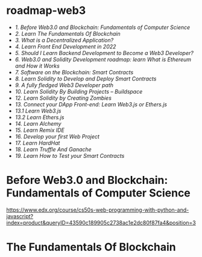 # roadmap-web3

* _1. Before Web3.0 and Blockchain: Fundamentals of Computer Science_
* _2. Learn The Fundamentals Of Blockchain_
* _3. What is a Decentralized Application?_
* _4. Learn Front End Development in 2022_
* _5. Should I Learn Backend Development to Become a Web3 Developer?_
* _6. Web3.0 and Solidity Development roadmap: learn What is Ethereum and How it Works_
* _7. Software on the Blockchain: Smart Contracts_
* _8. Learn Solidity to Develop and Deploy Smart Contracts_
* _9. A fully fledged Web3 Developer path_
* _10. Learn Solidity By Building Projects – Buildspace_
* _12. Learn Solidity by Creating Zombies_
* _13. Connect your DApp Front-end: Learn Web3.js or Ethers.js_
* _13.1 Learn Web3.js_
* _13.2 Learn Ethers.js_
* _14. Learn Alchemy_
* _15. Learn Remix IDE_
* _16. Develop your first Web Project_
* _17. Learn HardHat_
* _18. Learn Truffle And Ganache_
* _19. Learn How to Test your Smart Contracts_



# Before Web3.0 and Blockchain: Fundamentals of Computer Science
https://www.edx.org/course/cs50s-web-programming-with-python-and-javascript?index=product&queryID=43590c189905c2738ac1e2dc80f87fa4&position=3

# The Fundamentals Of Blockchain
